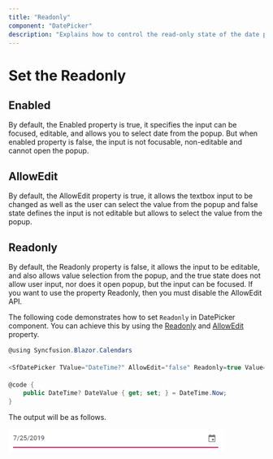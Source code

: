 ```yaml
---
title: "Readonly"
component: "DatePicker"
description: "Explains how to control the read-only state of the date picker component."
---
```


# Set the Readonly

## Enabled

By default, the Enabled property is true, it specifies the input can be focused, editable, and allows you to select date from the popup. But when enabled property is false, the input is not focusable, non-editable and cannot open the popup.

## AllowEdit

By default, the AllowEdit property is true, it allows the textbox input to be changed as well as the user can select the value from the popup and false state defines the input is not editable but allows to select the value from the popup.

## Readonly

By default, the Readonly property is false, it allows the input to be editable, and also allows value selection from the popup, and the true state does not allow user input, nor does it open popup, but the input can be focused. If you want to use the property Readonly, then you must disable the AllowEdit API.

The following code demonstrates how to set `Readonly` in DatePicker component.
You can achieve this by using the [Readonly](https://help.syncfusion.com/cr/blazor/Syncfusion.Blazor~Syncfusion.Blazor.Calendars.SfDatePicker%601~Readonly.html) and [AllowEdit](https://help.syncfusion.com/cr/blazor/Syncfusion.Blazor~Syncfusion.Blazor.Calendars.SfDatePicker%601~AllowEdit.html) property.

```csharp
@using Syncfusion.Blazor.Calendars

<SfDatePicker TValue="DateTime?" AllowEdit="false" Readonly=true Value="@DateValue"></SfDatePicker>

@code {
    public DateTime? DateValue { get; set; } = DateTime.Now;
}
```

The output will be as follows.

![datepicker](../images/readonly.png)
